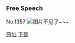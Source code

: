 ### Free Speech
No.1357
![图片不见了~~~](https://imgs.xkcd.com/comics/free_speech.png)

[原址](https://xkcd.com//1357) [下载](https://imgs.xkcd.com/comics/free_speech.png)

